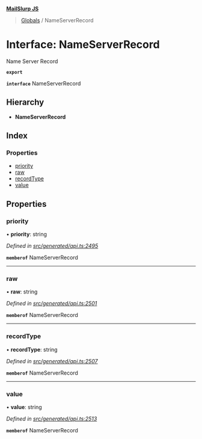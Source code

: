 **[MailSlurp JS](../README.md)**

> [Globals](../README.md) / NameServerRecord

# Interface: NameServerRecord

Name Server Record

**`export`** 

**`interface`** NameServerRecord

## Hierarchy

* **NameServerRecord**

## Index

### Properties

* [priority](nameserverrecord.md#priority)
* [raw](nameserverrecord.md#raw)
* [recordType](nameserverrecord.md#recordtype)
* [value](nameserverrecord.md#value)

## Properties

### priority

•  **priority**: string

*Defined in [src/generated/api.ts:2495](https://github.com/mailslurp/mailslurp-client/blob/8d5c17f/src/generated/api.ts#L2495)*

**`memberof`** NameServerRecord

___

### raw

•  **raw**: string

*Defined in [src/generated/api.ts:2501](https://github.com/mailslurp/mailslurp-client/blob/8d5c17f/src/generated/api.ts#L2501)*

**`memberof`** NameServerRecord

___

### recordType

•  **recordType**: string

*Defined in [src/generated/api.ts:2507](https://github.com/mailslurp/mailslurp-client/blob/8d5c17f/src/generated/api.ts#L2507)*

**`memberof`** NameServerRecord

___

### value

•  **value**: string

*Defined in [src/generated/api.ts:2513](https://github.com/mailslurp/mailslurp-client/blob/8d5c17f/src/generated/api.ts#L2513)*

**`memberof`** NameServerRecord
